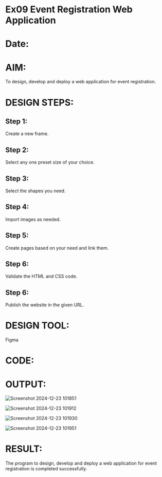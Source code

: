 # Ex09 Event Registration Web Application
# Date:
# AIM:
To design, develop and deploy a web application for event registration.

# DESIGN STEPS:
## Step 1:
Create a new frame.

## Step 2:
Select any one preset size of your choice.

## Step 3:
Select the shapes you need.

## Step 4:
Import images as needed.

## Step 5:
Create pages based on your need and link them.

## Step 6:
Validate the HTML and CSS code.

## Step 6:
Publish the website in the given URL.

# DESIGN TOOL:
Figma

# CODE:
# OUTPUT:

![Screenshot 2024-12-23 101851](https://github.com/user-attachments/assets/6aa3b70d-b282-4502-8c2b-996fbb08f213)

![Screenshot 2024-12-23 101912](https://github.com/user-attachments/assets/18da3045-9133-488b-b1a3-e260dc463da9)

![Screenshot 2024-12-23 101930](https://github.com/user-attachments/assets/0597cb10-7ec8-431a-9537-47bef814830c)

![Screenshot 2024-12-23 101951](https://github.com/user-attachments/assets/cf5f947d-6d8e-4b54-a62e-722551202557)




# RESULT:
The program to design, develop and deploy a web application for event registration is completed successfully.

